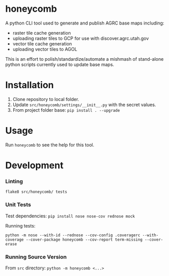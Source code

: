 # honeycomb
A python CLI tool used to generate and publish AGRC base maps including:
- raster tile cache generation
- uploading raster tiles to GCP for use with discover.agrc.utah.gov
- vector tile cache generation
- uploading vector tiles to AGOL

This is an effort to polish/standardize/automate a mishmash of stand-alone python scripts currently used to update base maps.

# Installation
1. Clone repository to local folder.
1. Update `src/honeycomb/settings/__init__.py` with the secret values.
1. From project folder base:
`pip install . --upgrade`

# Usage
Run `honeycomb` to see the help for this tool.

# Development
### Linting
`flake8 src/honeycomb/ tests`

### Unit Tests
Test dependencies: `pip install nose nose-cov rednose mock`

Running tests:
```
python -m nose --with-id --rednose --cov-config .coveragerc --with-coverage --cover-package honeycomb --cov-report term-missing --cover-erase
```

### Running Source Version
From `src` directory: `python -m honeycomb <...>`
